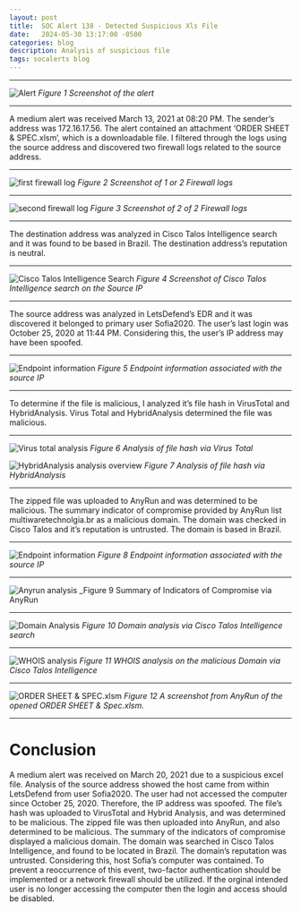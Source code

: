 ```yaml
---
layout: post
title:  SOC Alert 138 - Detected Suspicious Xls File
date:   2024-05-30 13:17:00 -0500
categories: blog 
description: Analysis of suspicious file
tags: socalerts blog
---
```



---
![Alert](/assets/img/soc138/1.png)
_Figure 1 Screenshot of the alert_  

---

A medium alert was received March 13, 2021 at 08:20 PM. The sender’s address was 172.16.17.56. The alert contained an attachment ‘ORDER SHEET & SPEC.xlsm’, which is a downloadable file. I filtered through the logs using the source address and discovered two firewall logs related to the source address.

---
![first firewall log](/assets/img/soc138/2.png)
_Figure 2 Screenshot of 1 or 2 Firewall logs_

---

![second firewall log](/assets/img/soc138/3.png)
_Figure 3 Screenshot of 2 of 2 Firewall logs_

***
The destination address was analyzed in Cisco Talos Intelligence search and it was found to be based in Brazil. The destination address’s reputation is neutral. 

---
![Cisco Talos Intelligence Search](/assets/img/soc138/4.png)
_Figure 4 Screenshot of Cisco Talos Intelligence search on the Source IP_

---

The source address was analyzed in LetsDefend’s EDR and it was discovered it belonged to primary user Sofia2020. The user’s last login was October 25, 2020 at 11:44 PM. Considering this, the user’s IP address may have been spoofed.

---

![Endpoint information](/assets/img/soc138/5.png)
_Figure 5 Endpoint information associated with the source IP_

---

To determine if the file is malicious, I analyzed it’s file hash in VirusTotal and HybridAnalysis. Virus Total and HybridAnalysis determined the file was malicious.

---
![Virus total analysis](/assets/img/soc138/6.png)
_Figure 6 Analysis of file hash via Virus Total_


![HybridAnalysis analysis overview](/assets/img/soc138/7.png)
_Figure 7 Analysis of file hash via HybridAnalysis_

---

The zipped file was uploaded to AnyRun and was determined to be malicious. The summary indicator of compromise provided by AnyRun list multiwaretechnolgia.br as a malicious domain. The domain was checked in Cisco Talos and it’s reputation is untrusted. The domain is based in Brazil.

---
![Endpoint information](/assets/img/soc138/8.png)
_Figure 8 Endpoint information associated with the source IP_

---
![Anyrun analysis](/assets/img/soc138/9.png)
_Figure 9 Summary of Indicators of Compromise via AnyRun

---
![Domain Analysis](/assets/img/soc138/10.png)
_Figure 10 Domain analysis via Cisco Talos Intelligence search_

---
![WHOIS analysis](/assets/img/soc138/11.png)
_Figure 11 WHOIS analysis on the malicious Domain via Cisco Talos Intelligence_

---
![ORDER SHEET & SPEC.xlsm](/assets/img/soc138/12.png)
_Figure 12 A screenshot from AnyRun of the opened ORDER SHEET & Spec.xlsm._

---
# Conclusion

A medium alert was received  on March 20, 2021 due to a suspicious excel file. Analysis of the source address showed the host came from within LetsDefend from user Sofia2020. The user had not accessed the computer since October 25, 2020. Therefore, the IP address was spoofed. The file’s hash was uploaded to VirusTotal and Hybrid Analysis, and was determined to be malicious. The zipped file was then uploaded into AnyRun, and also determined to be malicious. The summary of the indicators of compromise displayed a malicious domain. The domain was searched in Cisco Talos Intelligence, and found to be located in Brazil. The domain’s reputation was untrusted. Considering this, host Sofia’s computer was contained. To prevent a reoccurrence of this event, two-factor authentication should be implemented or a network firewall should be utilized. If the orginal intended user is no longer accessing the computer then the login and access should be disabled.
